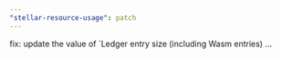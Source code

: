 ```yaml
---
"stellar-resource-usage": patch
---
```


fix: update the value of `Ledger entry size (including Wasm entries) …
